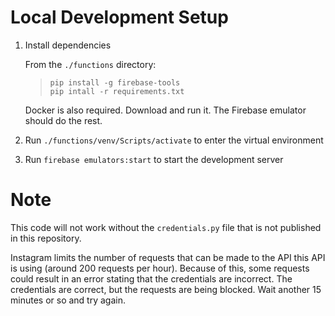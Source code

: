 # Local Development Setup
1. Install dependencies

    From the `./functions` directory:  
    >   `pip install -g firebase-tools`  
    >   `pip intall -r requirements.txt`  

    Docker is also required. Download and run it. The Firebase emulator should do the rest.

2. Run `./functions/venv/Scripts/activate` to enter the virtual environment

3. Run `firebase emulators:start` to start the development server

# Note
This code will not work without the `credentials.py` file that is not published in this repository.

Instagram limits the number of requests that can be made to the API this API is using (around 200 requests per hour). Because of this, some requests could result in an error stating that the credentials are incorrect. The credentials are correct, but the requests are being blocked. Wait another 15 minutes or so and try again.
